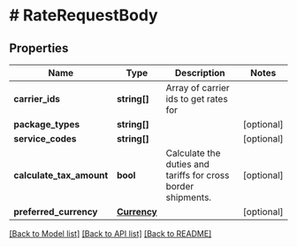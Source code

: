 # # RateRequestBody

## Properties

Name | Type | Description | Notes
------------ | ------------- | ------------- | -------------
**carrier_ids** | **string[]** | Array of carrier ids to get rates for | 
**package_types** | **string[]** |  | [optional] 
**service_codes** | **string[]** |  | [optional] 
**calculate_tax_amount** | **bool** | Calculate the duties and tariffs for cross border shipments. | [optional] 
**preferred_currency** | [**Currency**](Currency.md) |  | [optional] 

[[Back to Model list]](../../README.md#documentation-for-models) [[Back to API list]](../../README.md#documentation-for-api-endpoints) [[Back to README]](../../README.md)


